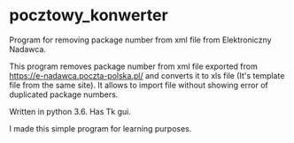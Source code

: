 # pocztowy_konwerter
Program for removing package number from xml file from Elektroniczny Nadawca.

This program removes package number from xml file exported from https://e-nadawca.poczta-polska.pl/ and converts it to xls file (It's template file from the same site). It allows to import file without showing error of duplicated package numbers.

Written in python 3.6. Has Tk gui.

I made this simple program for learning purposes.
